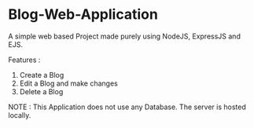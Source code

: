 # Blog-Web-Application
A simple web based Project made purely using NodeJS, ExpressJS and EJS. 

Features : 
  1) Create a Blog
  2) Edit a Blog and make changes
  3) Delete a Blog

NOTE : This Application does not use any Database. The server is hosted locally.
